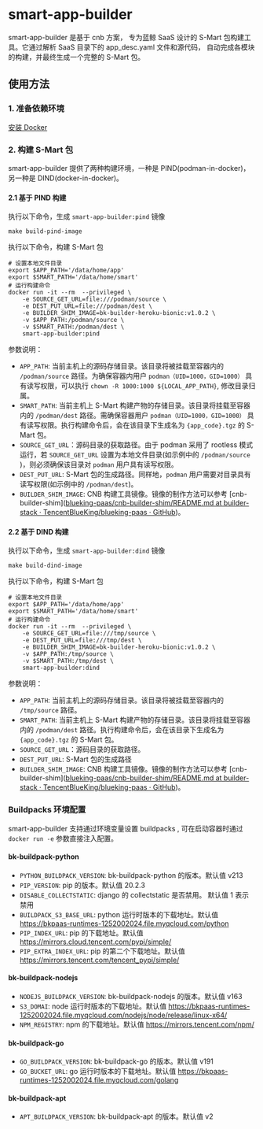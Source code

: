 # smart-app-builder

smart-app-builder 是基于 cnb 方案， 专为蓝鲸 SaaS 设计的 S-Mart 包构建工具。它通过解析 SaaS 目录下的 app_desc.yaml 文件和源代码， 自动完成各模块的构建，并最终生成一个完整的 S-Mart 包。

## 使用方法

### 1. 准备依赖环境

[安装 Docker](https://docs.docker.com/engine/install/)

### 2. 构建 S-Mart 包

smart-app-builder 提供了两种构建环境，一种是 PIND(podman-in-docker)，另一种是 DIND(docker-in-docker)。

#### 2.1 基于 PIND 构建

执行以下命令，生成 `smart-app-builder:pind` 镜像

```
make build-pind-image
```

执行以下命令，构建 S-Mart 包

```
# 设置本地文件目录
export $APP_PATH='/data/home/app'
export $SMART_PATH='/data/home/smart'
# 运行构建命令
docker run -it --rm  --privileged \
    -e SOURCE_GET_URL=file:///podman/source \
    -e DEST_PUT_URL=file:///podman/dest \
    -e BUILDER_SHIM_IMAGE=bk-builder-heroku-bionic:v1.0.2 \
    -v $APP_PATH:/podman/source \
    -v $SMART_PATH:/podman/dest \
    smart-app-builder:pind
```

参数说明：
- `APP_PATH`: 当前主机上的源码存储目录。该目录将被挂载至容器内的 `/podman/source` 路径。为确保容器内用户 `podman（UID=1000，GID=1000）` 具有读写权限，可以执行 `chown -R 1000:1000 ${LOCAL_APP_PATH}`, 修改目录归属。
- `SMART_PATH`: 当前主机上 S-Mart 构建产物的存储目录。该目录将挂载至容器内的 `/podman/dest` 路径。需确保容器用户 `podman（UID=1000，GID=1000）` 具有读写权限。执行构建命令后，会在该目录下生成名为 `{app_code}.tgz` 的 S-Mart 包。
- `SOURCE_GET_URL`：源码目录的获取路径。由于 podman 采用了 rootless 模式运行，若 `SOURCE_GET_URL` 设置为本地文件目录(如示例中的 `/podman/source` )，则必须确保该目录对 `podman` 用户具有读写权限。
- `DEST_PUT_URL`: S-Mart 包的生成路径。同样地，`podman` 用户需要对目录具有读写权限(如示例中的 `/podman/dest`)。
- `BUILDER_SHIM_IMAGE`: CNB 构建工具镜像。镜像的制作方法可以参考 [cnb-builder-shim]([blueking-paas/cnb-builder-shim/README.md at builder-stack · TencentBlueKing/blueking-paas · GitHub](https://github.com/TencentBlueKing/blueking-paas/blob/builder-stack/cnb-builder-shim/README.md))。


#### 2.2 基于 DIND 构建

执行以下命令，生成 `smart-app-builder:dind` 镜像

```
make build-dind-image
```

执行以下命令，构建 S-Mart 包

```
# 设置本地文件目录
export $APP_PATH='/data/home/app'
export $SMART_PATH='/data/home/smart'
# 运行构建命令
docker run -it --rm  --privileged \
    -e SOURCE_GET_URL=file:///tmp/source \
    -e DEST_PUT_URL=file:///tmp/dest \
    -e BUILDER_SHIM_IMAGE=bk-builder-heroku-bionic:v1.0.2 \
    -v $APP_PATH:/tmp/source \
    -v $SMART_PATH:/tmp/dest \
    smart-app-builder:dind
```

参数说明：
- `APP_PATH`: 当前主机上的源码存储目录。该目录将被挂载至容器内的 `/tmp/source` 路径。
- `SMART_PATH`: 当前主机上 S-Mart 构建产物的存储目录。该目录将挂载至容器内的 `/podman/dest` 路径。执行构建命令后，会在该目录下生成名为` {app_code}.tgz` 的 S-Mart 包。
- `SOURCE_GET_URL`：源码目录的获取路径。
- `DEST_PUT_URL`: S-Mart 包的生成路径
- `BUILDER_SHIM_IMAGE`: CNB 构建工具镜像。镜像的制作方法可以参考 [cnb-builder-shim]([blueking-paas/cnb-builder-shim/README.md at builder-stack · TencentBlueKing/blueking-paas · GitHub](https://github.com/TencentBlueKing/blueking-paas/blob/builder-stack/cnb-builder-shim/README.md))。


### Buildpacks 环境配置
smart-app-builder 支持通过环境变量设置 buildpacks , 可在启动容器时通过 `docker run -e` 参数直接注入配置。

#### bk-buildpack-python
- `PYTHON_BUILDPACK_VERSION`: bk-buildpack-python 的版本。默认值 v213
- `PIP_VERSION`: pip 的版本。默认值 20.2.3
- `DISABLE_COLLECTSTATIC`: django 的 collectstatic 是否禁用。 默认值 1 表示禁用
- `BUILDPACK_S3_BASE_URL`: python 运行时版本的下载地址。默认值 https://bkpaas-runtimes-1252002024.file.myqcloud.com/python
- `PIP_INDEX_URL`: pip 的下载地址。默认值 https://mirrors.cloud.tencent.com/pypi/simple/
- `PIP_EXTRA_INDEX_URL`: pip 的第二个下载地址。默认值 https://mirrors.tencent.com/tencent_pypi/simple/

#### bk-buildpack-nodejs
- `NODEJS_BUILDPACK_VERSION`: bk-buildpack-nodejs 的版本。默认值 v163
- `S3_DOMAI`: node 运行时版本的下载地址。默认值 https://bkpaas-runtimes-1252002024.file.myqcloud.com/nodejs/node/release/linux-x64/
- `NPM_REGISTRY`: npm 的下载地址。默认值 https://mirrors.tencent.com/npm/

#### bk-buildpack-go
- `GO_BUILDPACK_VERSION`: bk-buildpack-go 的版本。默认值 v191
- `GO_BUCKET_URL`: go 运行时版本的下载地址。默认值 https://bkpaas-runtimes-1252002024.file.myqcloud.com/golang

#### bk-buildpack-apt
- `APT_BUILDPACK_VERSION`: bk-buildpack-apt 的版本。默认值 v2